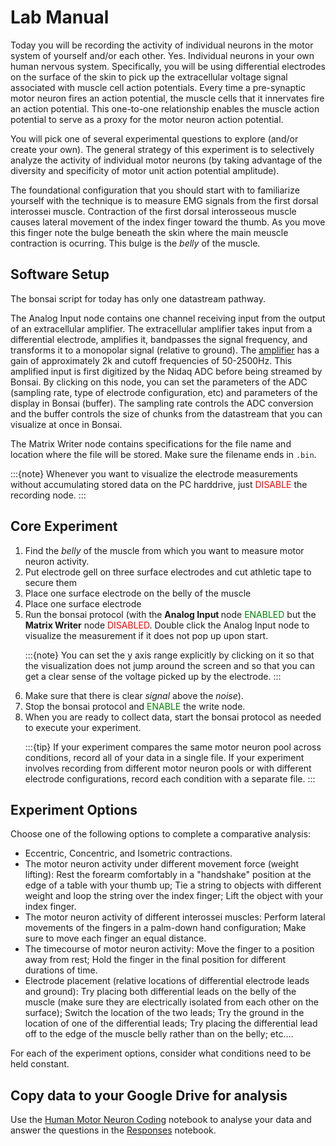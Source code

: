 # Lab Manual

Today you will be recording the activity of individual neurons in the motor system of yourself and/or each other. Yes. Individual neurons in your own human nervous system. Specifically, you will be using differential electrodes on the surface of the skin to pick up the extracellular voltage signal associated with muscle cell action potentials. Every time a pre-synaptic motor neuron fires an action potential, the muscle cells that it innervates fire an action potential. This one-to-one relationship enables the muscle action potential to serve as a proxy for the motor neuron action potential. 

You will pick one of several experimental questions to explore (and/or create your own).
The general strategy of this experiment is to selectively analyze the activity of individual motor neurons (by taking advantage of the diversity and specificity of motor unit action potential amplitude). 

The foundational configuration that you should start with to familiarize yourself with the technique is to measure EMG signals from the first dorsal interossei muscle. Contraction of the first dorsal interosseous muscle causes lateral movement of the index finger toward the thumb. As you move this finger note the bulge beneath the skin where the main meuscle contraction is ocurring. This bulge is the <i>belly</i> of the muscle. 

## Software Setup
The bonsai script for today has only one datastream pathway. 

The Analog Input node contains one channel receiving input from the output of an extracellular amplifier. The extracellular amplifier takes input from a differential electrode, amplifies it, bandpasses the signal frequency, and transforms it to a monopolar signal (relative to ground). The [amplifier](https://backyardbrains.com/products/files/EMGSpikerShield.SMD.V2.61.pdf) has a gain of approximately 2k and cutoff frequencies of 50-2500Hz. This amplified input is first digitized by the Nidaq ADC before being streamed by Bonsai. By clicking on this node, you can set the parameters of the ADC (sampling rate, type of electrode configuration, etc) and parameters of the display in Bonsai (buffer). The sampling rate controls the ADC conversion and the buffer controls the size of chunks from the datastream that you can visualize at once in Bonsai. 

The Matrix Writer node contains specifications for the file name and location where the file will be stored. Make sure the filename ends in ```.bin```.

:::{note}
Whenever you want to visualize the electrode measurements without accumulating stored data on the PC harddrive, just <font color = 'red'>DISABLE</font> the recording node.
:::

## Core Experiment
<ol>
<li>Find the <i>belly</i> of the muscle from which you want to measure motor neuron activity. </li>
<li>Put electrode gell on three surface electrodes and cut athletic tape to secure them</li>
<li>Place one surface electrode on the belly of the muscle</li>
<li>Place one surface electrode </li>
<li>Run the bonsai protocol (with the  <b>Analog Input </b> node <font color = 'green'>ENABLED</font> but the <b>Matrix Writer</b> node <font color = 'red'>DISABLED</font>. Double click the Analog Input node to visualize the measurement if it does not pop up upon start.</li>

:::{note}
You can set the y axis range explicitly by clicking on it so that the visualization does not jump around the screen and so that you can get a clear sense of the voltage picked up by the electrode.
:::

<li>Make sure that there is clear <i>signal</i> above the <i>noise</i>).</li>
<li>Stop the bonsai protocol and <font color = 'green'>ENABLE</font> the write node. </li>
<li>When you are ready to collect data, start the bonsai protocol as needed to execute your experiment.</li>

:::{tip}
If your experiment compares the same motor neuron pool across conditions, record all of your data in a single file. If your experiment involves recording from different motor neuron pools or with different electrode configurations, record each condition with a separate file. 
:::

</ol>

## Experiment Options
Choose one of the following options to complete a comparative analysis:
<ul>
<li>Eccentric, Concentric, and Isometric contractions.</li>
<li>The motor neuron activity under different movement force (weight lifting): Rest the forearm comfortably in a "handshake" position at the edge of a table with your thumb up; Tie a string to objects with different weight and loop the string over the index finger; Lift the object with your index finger.</li>
<li>The motor neuron activity of different interossei muscles: Perform lateral movements of the fingers in a palm-down hand configuration; Make sure to move each finger an equal distance.</li>
<li>The timecourse of motor neuron activity: Move the finger to a position away from rest; Hold the finger in the final position for different durations of time.  </li>
<li>Electrode placement (relative locations of differential electrode leads and ground): Try placing both differential leads on the belly of the muscle (make sure they are electrically isolated from each other on the surface); Switch the location of the two leads; Try the ground in the location of one of the differential leads; Try placing the differential lead off to the edge of the muscle belly rather than on the belly; etc....</li>
	</ul>

For each of the experiment options, consider what conditions need to be held constant.

## Copy data to your Google Drive for analysis
Use the [Human Motor Neuron Coding](../week-10/Human-Motor-Neuron-Coding.ipynb) notebook to analyse your data and answer the questions in the [Responses](../week-10/Human-Motor-Neuron-Coding_Responses.ipynb) notebook.

